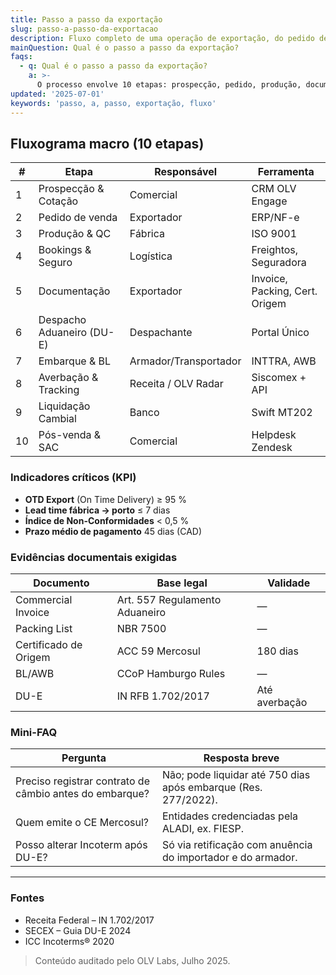 ```yaml
---
title: Passo a passo da exportação
slug: passo-a-passo-da-exportacao
description: Fluxo completo de uma operação de exportação, do pedido de venda à liquidação cambial.
mainQuestion: Qual é o passo a passo da exportação?
faqs:
  - q: Qual é o passo a passo da exportação?
    a: >-
      O processo envolve 10 etapas: prospecção, pedido, produção, documentação, despacho aduaneiro, logística, seguro, câmbio, recebimento e pós-venda.
updated: '2025-07-01'
keywords: 'passo, a, passo, exportação, fluxo'
---
```


## Fluxograma macro (10 etapas)

| # | Etapa | Responsável | Ferramenta |
|---|---|---|---|
| 1 | Prospecção & Cotação | Comercial | CRM OLV Engage |
| 2 | Pedido de venda | Exportador | ERP/NF-e |
| 3 | Produção & QC | Fábrica | ISO 9001 |
| 4 | Bookings & Seguro | Logística | Freightos, Seguradora |
| 5 | Documentação | Exportador | Invoice, Packing, Cert. Origem |
| 6 | Despacho Aduaneiro (DU-E) | Despachante | Portal Único |
| 7 | Embarque & BL | Armador/Transportador | INTTRA, AWB |
| 8 | Averbação & Tracking | Receita / OLV Radar | Siscomex + API |
| 9 | Liquidação Cambial | Banco | Swift MT202 |
| 10 | Pós-venda & SAC | Comercial | Helpdesk Zendesk |

### Indicadores críticos (KPI)

* **OTD Export** (On Time Delivery) ≥ 95 %
* **Lead time fábrica → porto** ≤ 7 dias
* **Índice de Non-Conformidades** < 0,5 %
* **Prazo médio de pagamento** 45 dias (CAD)

### Evidências documentais exigidas

| Documento | Base legal | Validade |
| --- | --- | --- |
| Commercial Invoice | Art. 557 Regulamento Aduaneiro | — |
| Packing List | NBR 7500 | — |
| Certificado de Origem | ACC 59 Mercosul | 180 dias |
| BL/AWB | CCoP Hamburgo Rules | — |
| DU-E | IN RFB 1.702/2017 | Até averbação |

### Mini-FAQ

| Pergunta | Resposta breve |
| --- | --- |
| Preciso registrar contrato de câmbio antes do embarque? | Não; pode liquidar até 750 dias após embarque (Res. 277/2022). |
| Quem emite o CE Mercosul? | Entidades credenciadas pela ALADI, ex. FIESP. |
| Posso alterar Incoterm após DU-E? | Só via retificação com anuência do importador e do armador. |

---

### Fontes

* Receita Federal – IN 1.702/2017
* SECEX – Guia DU-E 2024
* ICC Incoterms® 2020

> Conteúdo auditado pelo OLV Labs, Julho 2025. 